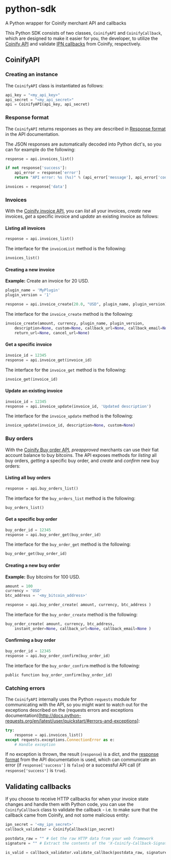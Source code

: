 # python-sdk
A Python wrapper for Coinify merchant API and callbacks

This Python SDK consists of two classes, `CoinifyAPI` and `CoinifyCallback`, which are designed to make it easier for you,
the developer, to utilize the [Coinify API](https://coinify.com/docs/api) and validate [IPN callbacks](https://coinify.com/docs/api/#callbacks) from Coinify, respectively. 

## CoinifyAPI

### Creating an instance
The `CoinifyAPI` class is instantiated as follows:

```python
api_key = "<my_api_key>"
api_secret = "<my_api_secret>"
api = CoinifyAPI(api_key, api_secret)
```

### Response format
The `CoinifyAPI` returns responses as they are described in [Response format](https://coinify.com/docs/api/#response-format) in the API documentation.

The JSON responses are automatically decoded into Python dict's, so you can for example do the following:

```python
response = api.invoices_list()

if not response['success']:
    api_error = response['error']
    return "API error: %s (%s)" % (api_error['message'], api_error['code'] )

invoices = response['data']
```

### Invoices
With the [Coinify invoice API](https://coinify.com/docs/api/#invoices), you can *list* all your invoices, *create* new invoices, *get* a specific invoice and *update* an existing invoice as follows:

#### Listing all invoices
```python
response = api.invoices_list()
```

The interface for the `invoiceList` method is the following:
```python
invoices_list()
```

#### Creating a new invoice
**Example:** Create an invoice for 20 USD.

```python
plugin_name = 'MyPlugin'
plugin_version = '1'

response = api.invoice_create(20.0, "USD", plugin_name, plugin_version)
```

The interface for the `invoice_create` method is the following:
```python
invoice_create(amount, currency, plugin_name, plugin_version,
    description=None, custom=None, callback_url=None, callback_email=None, 
    return_url=None, cancel_url=None)
```

#### Get a specific invoice
```python
invoice_id = 12345
response = api.invoice_get(invoice_id)
```

The interface for the `invoice_get` method is the following:
```python
invoice_get(invoice_id)
```

#### Update an existing invoice
```python
invoice_id = 12345
response = api.invoice_update(invoice_id, 'Updated description')
```

The interface for the `invoice_update` method is the following:
```python
invoice_update(invoice_id, description=None, custom=None)
```

### Buy orders
With the [Coinify Buy order API](https://coinify.com/docs/api/#buy-orders), *preapproved* merchants
can use their fiat account balance to buy bitcoins. The API exposes methods
for *listing* all buy orders, *getting* a specific buy order, and *create* and *confirm*
new buy orders:


#### Listing all buy orders
```python
response = api.buy_orders_list()
```

The interface for the `buy_orders_list` method is the following:
```python
buy_orders_list()
```

#### Get a specific buy order
```python
buy_order_id = 12345
response = api.buy_order_get(buy_order_id)
```

The interface for the `buy_order_get` method is the following:
```python
buy_order_get(buy_order_id)
```

#### Creating a new buy order
**Example:** Buy bitcoins for 100 USD.

```python
amount = 100
currency = 'USD'
btc_address = '<my_bitcoin_address>'

response = api.buy_order_create( amount, currency, btc_address )
```

The interface for the `buy_order_create` method is the following:
```python
buy_order_create( amount, currency, btc_address, 
    instant_order=None, callback_url=None, callback_email=None )
```

#### Confirming a buy order
```python
buy_order_id = 12345
response = api.buy_order_confirm(buy_order_id)
```

The interface for the `buy_order_confirm` method is the following:
```python
public function buy_order_confirm(buy_order_id)
```


### Catching errors
The `CoinifyAPI` internally uses the Python `requests` module for
communicating with the API, so you might want to watch out for the exceptions described
on the (requests errors and exceptions documentation)[http://docs.python-requests.org/en/latest/user/quickstart/#errors-and-exceptions]:

```python
try:
    response = api.invoices_list()
except requests.exceptions.ConnectionError as e:
    # Handle exception
```

If no exception is thrown, the result (`response`) is a dict, and the [response format](https://coinify.com/docs/api/#response-format) from the API documentation is used, which can communicate an error (if `response['success']` is `false`) or a successful API call (if `response['success']` is `true`).


## Validating callbacks
If you choose to receive HTTP callbacks for when your invoice state changes and handle them with Python code, you can use the `CoinifyCallback` class to validate the callback - i.e. to make sure that the callback came from Coinify, and not some malicious entity:

```python
ipn_secret = '<my_ipn_secret>'
callback_validator = CoinifyCallback(ipn_secret)

postdata_raw = "" # Get the raw HTTP data from your web framework
signature = "" # Extract the contents of the 'X-Coinify-Callback-Signature' HTTP header

is_valid = callback_validator.validate_callback(postdata_raw, signature)
```